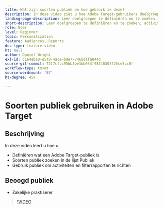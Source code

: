 ```yaml
---
title: Wat zijn soorten publiek en hoe gebruik ik deze?
description: In deze video ziet u hoe Adobe Target-gebruikers doelgroepen kunnen gebruiken om activiteiten te targeten en rapportages te filteren.
landing-page-description: Leer doelgroepen te definiëren en te zoeken, activiteiten te targeten en rapportages te filteren.
short-description: Leer doelgroepen te definiëren en te zoeken, activiteiten te targeten en rapportages te filteren.
role: User
level: Beginner
topic: Personalization
feature: Audiences, Reports
doc-type: feature video
kt: null
author: Daniel Wright
exl-id: c164eba0-d548-4ace-b9e7-746bdafa844d
source-git-commit: 72f7cfcc95bbfbe1bb054f98246305f25ce5cc0f
workflow-type: tm+mt
source-wordcount: '87'
ht-degree: 45%

---
```


# Soorten publiek gebruiken in Adobe Target

## Beschrijving

In deze video leert u hoe u:

* Definiëren wat een Adobe Target-publiek is
* Soorten publiek zoeken in de lijst Publiek
* Gebruik publiek om activiteiten en filterrapporten te richten

## Beoogd publiek

* Zakelijke praktiserer

>[!VIDEO](https://video.tv.adobe.com/v/17398/?quality=12)
